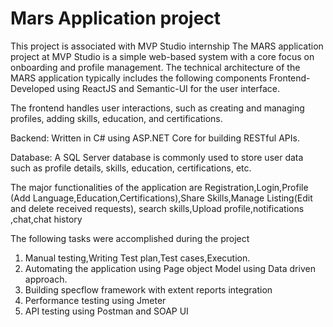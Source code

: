 # Mars Application project 
This project is associated with MVP Studio internship
The MARS application project at MVP Studio is a simple web-based system with a core focus on onboarding and profile management. 
The technical architecture of the MARS application typically includes the following components
Frontend-Developed using ReactJS and Semantic-UI for the user interface.

The frontend handles user interactions, such as creating and managing profiles, adding skills, education, and certifications.

Backend:
Written in C# using ASP.NET Core for building RESTful APIs.

Database:
A SQL Server database is commonly used to store user data such as profile details, skills, education, certifications, etc.

The major functionalities of the application are Registration,Login,Profile (Add Language,Education,Certifications),Share Skills,Manage Listing(Edit and delete received requests),
search skills,Upload profile,notifications ,chat,chat history

The following tasks were accomplished during the project
1) Manual testing,Writing Test plan,Test cases,Execution.
2) Automating the application using Page object Model using Data driven approach. 
2) Building specflow framework with extent reports integration
3) Performance testing using Jmeter
4) API testing using Postman and SOAP UI


 
